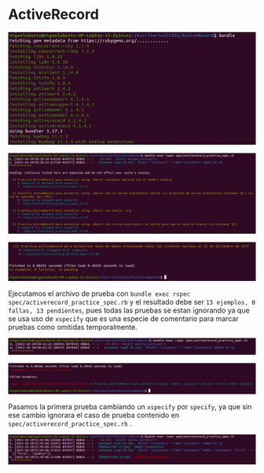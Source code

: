 # ActiveRecord

![](https://github.com/miguelvega/ActiveRecord/blob/main/Imagenes/1.png)

![](https://github.com/miguelvega/ActiveRecord/blob/main/Imagenes/2.png)


![](https://github.com/miguelvega/ActiveRecord/blob/main/Imagenes/3.png)

Ejecutamos el archivo de prueba con `bundle exec rspec spec/activerecord_practice_spec.rb` y el resultado debe ser `13 ejemplos, 0 fallas, 13 pendientes`, pues 
todas las pruebas se estan ignorando ya que se usa uso de `xspecify` que es una especie de comentario para marcar pruebas como omitidas temporalmente.

![](https://github.com/miguelvega/ActiveRecord/blob/main/Imagenes/4.png)


![](https://github.com/miguelvega/ActiveRecord/blob/main/Imagenes/5.png)

Pasamos la primera prueba cambiando un `xspecify` por `specify`, ya que sin ese cambio ignorara el caso de prueba contenido en `spec/activerecord_practice_spec.rb` .

![](https://github.com/miguelvega/ActiveRecord/blob/main/Imagenes/6.png)

